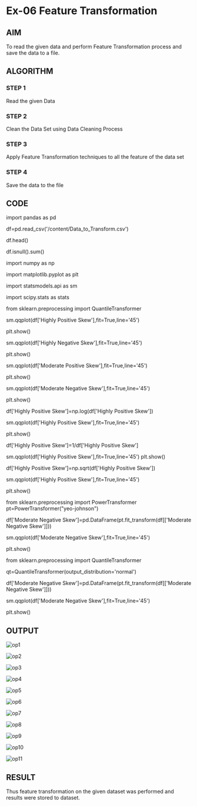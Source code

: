 # Ex-06 Feature Transformation

## AIM
To read the given data and perform Feature Transformation process and save the data to a file.

## ALGORITHM
### STEP 1

Read the given Data

### STEP 2

Clean the Data Set using Data Cleaning Process

### STEP 3

Apply Feature Transformation techniques to all the feature of the data set

### STEP 4

Save the data to the file

## CODE

import pandas as pd

df=pd.read_csv('/content/Data_to_Transform.csv')

df.head()

df.isnull().sum()

import numpy as np

import matplotlib.pyplot as plt

import statsmodels.api as sm

import scipy.stats as stats

from sklearn.preprocessing import QuantileTransformer

sm.qqplot(df['Highly Positive Skew'],fit=True,line='45')

plt.show()

sm.qqplot(df['Highly Negative Skew'],fit=True,line='45')

plt.show()

sm.qqplot(df['Moderate Positive Skew'],fit=True,line='45')

plt.show()

sm.qqplot(df['Moderate Negative Skew'],fit=True,line='45')

plt.show()

df['Highly Positive Skew']=np.log(df['Highly Positive Skew'])

sm.qqplot(df['Highly Positive Skew'],fit=True,line='45')

plt.show()

df['Highly Positive Skew']=1/df['Highly Positive Skew']

sm.qqplot(df['Highly Positive Skew'],fit=True,line='45')
plt.show()

df['Highly Positive Skew']=np.sqrt(df['Highly Positive Skew'])

sm.qqplot(df['Highly Positive Skew'],fit=True,line='45')

plt.show()

from sklearn.preprocessing import PowerTransformer
pt=PowerTransformer("yeo-johnson")

df['Moderate Negative Skew']=pd.DataFrame(pt.fit_transform(df[['Moderate Negative Skew']]))

sm.qqplot(df['Moderate Negative Skew'],fit=True,line='45')

plt.show()

from sklearn.preprocessing import QuantileTransformer

qt=QuantileTransformer(output_distribution='normal')

df['Moderate Negative Skew']=pd.DataFrame(pt.fit_transform(df[['Moderate Negative Skew']]))

sm.qqplot(df['Moderate Negative Skew'],fit=True,line='45')

plt.show()



## OUTPUT

![op1](https://user-images.githubusercontent.com/112301582/233019538-957ad6bb-75f1-4ddc-95e5-809f1c58294e.png)

![op2](https://user-images.githubusercontent.com/112301582/233019568-fe8890db-39a2-4983-b95d-ac59bfd2b882.png)

![op3](https://user-images.githubusercontent.com/112301582/233019599-36324a7e-6f28-4140-8b26-301b8b6c9f39.png)

![op4](https://user-images.githubusercontent.com/112301582/233019631-ad209ce4-981a-4016-b706-ea0e30650a70.png)

![op5](https://user-images.githubusercontent.com/112301582/233019700-ad5ca9a9-5488-4b46-bd2c-da4bde84be67.png)

![op6](https://user-images.githubusercontent.com/112301582/233019801-b1576933-a191-4f2a-ba64-affeffb8f911.png)

![op7](https://user-images.githubusercontent.com/112301582/233019857-8a51d18b-ecb4-4349-9628-459351d5b201.png)

![op8](https://user-images.githubusercontent.com/112301582/233019938-36d96b49-2dc6-4f03-841a-1d9e0aff4347.png)

![op9](https://user-images.githubusercontent.com/112301582/233019988-892a04e7-b7af-47b9-a52b-709e9e491bf6.png)

![op10](https://user-images.githubusercontent.com/112301582/233020043-b6bdbb5d-8a22-4100-b188-af63217dc34d.png)

![op11](https://user-images.githubusercontent.com/112301582/233020114-a61ca978-cae8-46a3-a229-1fa0951a1353.png)

## RESULT
Thus feature transformation on the given dataset was performed and results were stored to dataset.
